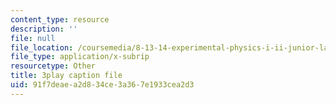 ```yaml
---
content_type: resource
description: ''
file: null
file_location: /coursemedia/8-13-14-experimental-physics-i-ii-junior-lab-fall-2016-spring-2017/91f7deaea2d834ce3a367e1933cea2d3_8eOshgFmmgA.srt
file_type: application/x-subrip
resourcetype: Other
title: 3play caption file
uid: 91f7deae-a2d8-34ce-3a36-7e1933cea2d3
---
```

